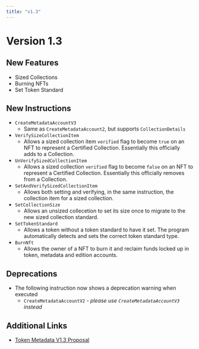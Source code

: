 ```yaml
---
title: "v1.3"
---
```


# Version 1.3

## New Features

- Sized Collections
- Burning NFTs
- Set Token Standard

## New Instructions

- `CreateMetadataAccountV3`
  - Same as `CreateMetadataAccount2`, but supports `CollectionDetails`
- `VerifySizeCollectionItem`
  - Allows a sized collection item `verified` flag to become `true` on an NFT to represent a Certified Collection. Essentially this officially adds to a Collection.
- `UnVerifySizedCollectionItem`
  - Allows a sized collection `verified` flag to become `false` on an NFT to represent a Certified Collection. Essentially this officially removes from a Collection.
- `SetAndVerifySizedCollectionItem`
  - Allows both setting and verifying, in the same instruction, the collection item for a sized collection.
- `SetCollectionSize`
  - Allows an unsized collecetion to set its size once to migrate to the new sized collection standard.
- `SetTokenStandard`
  - Allows a token without a token standard to have it set. The program automatically detects and sets the correct token standard type.
- `BurnNft`
  - Allows the owner of a NFT to burn it and reclaim funds locked up in token, metadata and edition accounts.


## Deprecations

- The following instruction now shows a deprecation warning when executed
  - `CreateMetadataAccountV2` - _please use `CreateMetadataAccountV3` instead_

## Additional Links

- [Token Metadata V1.3 Proposal](https://github.com/metaplex-foundation/metaplex-program-library/discussions/444)
